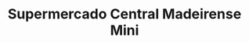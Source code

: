 ---
title: "Supermercado Central Madeirense Mini"
url: /caracas/supermercado-central-madeirense-mini-av-romulo-gallegos/
shop: Supermarkt
---